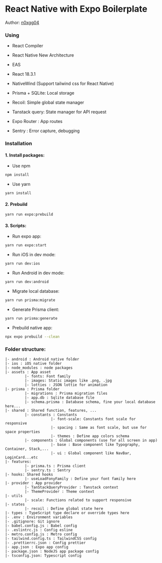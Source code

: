 # React Native with Expo Boilerplate
Author: [n0xgg04](https://github.com/n0xgg04)

### Using

- React Compiler 
- React Native New Architecture
- EAS
- React 18.3.1

- NativeWind (Support tailwind css for React Native)
- Prisma + SQLite: Local storage 
- Recoil: Simple global state manager
- Tanstack query: State manager for API request
- Expo Router : App routes
- Sentry : Error capture, debugging


### Installation
#### 1. Install packages:
- Use npm
```bash
npm install 
```

- Use yarn
```bash
yarn install 
```

#### 2. Prebuild
```bash
yarn run expo:prebuild
```

#### 3. Scripts:
- Run expo app:
```bash
yarn run expo:start
```
- Run iOS in dev mode:
```bash
yarn run dev:ios 
```
- Run Android in dev mode:
```bash
yarn run dev:android 
```
- Migrate local database:
```bash
yarn run prisma:migrate 
```
- Generate Prisma client:
```bash
yarn run prisma:generate 
```
- Prebuild native app:
```bash
npx expo prebuild --clean
```


### Folder structure:
```
|- android : Android native folder
|- ios : iOS native folder
|- node_modules : node packages
|- assets : App asset 
         |- fonts: Font family
         |- images: Static images like .png, .jpg
         |- lotties : JSON lottie for animation 
|- prisma : Prisma folder
         |- migrations : Prisma migration files
         |- app.db : Sqlite database file
         |- schema.prisma : Database schema, fine your local database here...
|- shared : Shared function, features, ...
         |- constants : Constants
                     |- font-scale: Constants font scale for responsive
                     |- spacing : Same as font scale, but use for space properties
                     |- themes : Define app colors schema
         |- components : Global components (use for all screen in app)
                     |- base : Base component like Typography, Container, Stack,...
                     |- ui : Global component like NavBar, LoginCard...etc 
|- features: 
         |- prisma.ts : Prisma client
         |- sentry.ts : Sentry 
|- hooks: Shared hooks
         |- useLoadFonyFamily : Define your font family here
|- provider : App provider
         |- TanStackQueryProvider : Tanstack context
         |- ThemeProvider : Theme context
|- utils 
         |- scale: Functions related to support responsive
|- states
         |- recoil : Define global state here
|- types : TypeScript type declare or override types here
|- .env : Environment variables
|- .gitignore: Git ignore
|- babel.config.js : Babel config
|- .eslintrc.js : Config esline
|- metro.config.js : Metro config
|- tailwind.config.ts : TailwindCSS config
|- .prettierrc.json : Config prettier
|- app.json : Expo app config
|- package.json : NodeJS app package config
|- tsconfig.json: Typescript config

```
